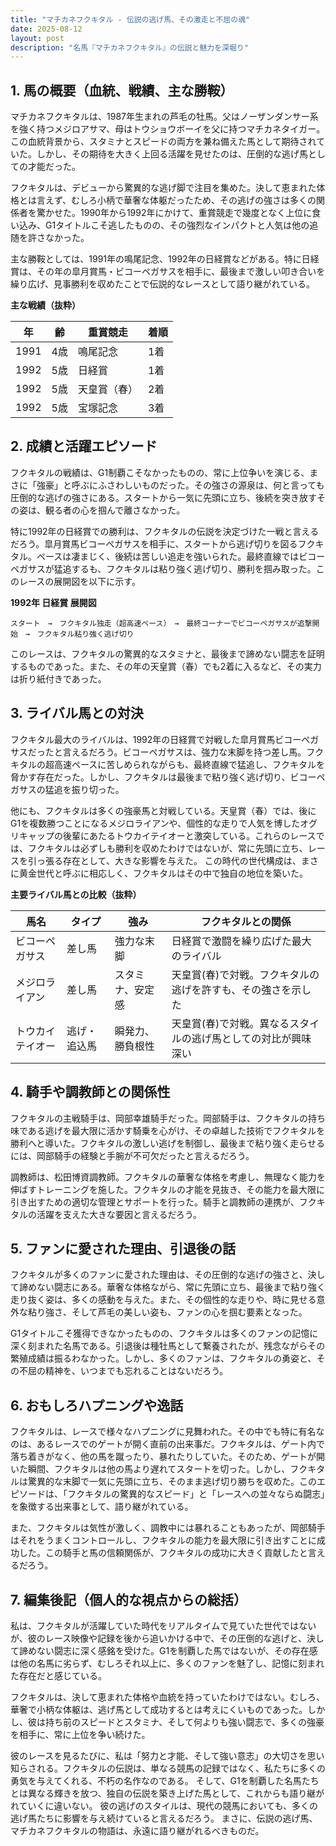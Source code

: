 ```yaml
---
title: "マチカネフクキタル - 伝説の逃げ馬、その激走と不屈の魂"
date: 2025-08-12
layout: post
description: "名馬『マチカネフクキタル』の伝説と魅力を深堀り"
---
```


## 1. 馬の概要（血統、戦績、主な勝鞍）

マチカネフクキタルは、1987年生まれの芦毛の牡馬。父はノーザンダンサー系を強く持つメジロアサマ、母はトウショウボーイを父に持つマチカネタイガー。この血統背景から、スタミナとスピードの両方を兼ね備えた馬として期待されていた。しかし、その期待を大きく上回る活躍を見せたのは、圧倒的な逃げ馬としての才能だった。

フクキタルは、デビューから驚異的な逃げ脚で注目を集めた。決して恵まれた体格とは言えず、むしろ小柄で華奢な体躯だったため、その逃げの強さは多くの関係者を驚かせた。1990年から1992年にかけて、重賞競走で幾度となく上位に食い込み、G1タイトルこそ逃したものの、その強烈なインパクトと人気は他の追随を許さなかった。

主な勝鞍としては、1991年の鳴尾記念、1992年の日経賞などがある。特に日経賞は、その年の皐月賞馬・ビコーペガサスを相手に、最後まで激しい叩き合いを繰り広げ、見事勝利を収めたことで伝説的なレースとして語り継がれている。

**主な戦績（抜粋）**

| 年 | 齢 | 重賞競走 | 着順 |
|---|---|---|---|
| 1991 | 4歳 | 鳴尾記念 | 1着 |
| 1992 | 5歳 | 日経賞 | 1着 |
| 1992 | 5歳 | 天皇賞（春） | 2着 |
| 1992 | 5歳 | 宝塚記念 | 3着 |


## 2. 成績と活躍エピソード

フクキタルの戦績は、G1制覇こそなかったものの、常に上位争いを演じる、まさに「強豪」と呼ぶにふさわしいものだった。その強さの源泉は、何と言っても圧倒的な逃げの強さにある。スタートから一気に先頭に立ち、後続を突き放すその姿は、観る者の心を掴んで離さなかった。

特に1992年の日経賞での勝利は、フクキタルの伝説を決定づけた一戦と言えるだろう。皐月賞馬ビコーペガサスを相手に、スタートから逃げ切りを図るフクキタル。ペースは凄まじく、後続は苦しい追走を強いられた。最終直線ではビコーペガサスが猛追するも、フクキタルは粘り強く逃げ切り、勝利を掴み取った。このレースの展開図を以下に示す。

**1992年 日経賞 展開図**

```
スタート　→　フクキタル独走（超高速ペース）　→　最終コーナーでビコーペガサスが追撃開始　→　フクキタル粘り強く逃げ切り
```

このレースは、フクキタルの驚異的なスタミナと、最後まで諦めない闘志を証明するものであった。また、その年の天皇賞（春）でも2着に入るなど、その実力は折り紙付きであった。


## 3. ライバル馬との対決

フクキタル最大のライバルは、1992年の日経賞で対戦した皐月賞馬ビコーペガサスだったと言えるだろう。ビコーペガサスは、強力な末脚を持つ差し馬。フクキタルの超高速ペースに苦しめられながらも、最終直線で猛追し、フクキタルを脅かす存在だった。しかし、フクキタルは最後まで粘り強く逃げ切り、ビコーペガサスの猛追を振り切った。

他にも、フクキタルは多くの強豪馬と対戦している。天皇賞（春）では、後にG1を複数勝つことになるメジロライアンや、個性的な走りで人気を博したオグリキャップの後輩にあたるトウカイテイオーと激突している。これらのレースでは、フクキタルは必ずしも勝利を収めたわけではないが、常に先頭に立ち、レースを引っ張る存在として、大きな影響を与えた。  この時代の世代構成は、まさに黄金世代と呼ぶに相応しく、フクキタルはその中で独自の地位を築いた。

**主要ライバル馬との比較（抜粋）**

| 馬名 | タイプ | 強み | フクキタルとの関係 |
|---|---|---|---|
| ビコーペガサス | 差し馬 | 強力な末脚 | 日経賞で激闘を繰り広げた最大のライバル |
| メジロライアン | 差し馬 | スタミナ、安定感 | 天皇賞(春)で対戦。フクキタルの逃げを許すも、その強さを示した |
| トウカイテイオー | 逃げ・追込馬 | 瞬発力、勝負根性 | 天皇賞(春)で対戦。異なるスタイルの逃げ馬としての対比が興味深い |


## 4. 騎手や調教師との関係性

フクキタルの主戦騎手は、岡部幸雄騎手だった。岡部騎手は、フクキタルの持ち味である逃げを最大限に活かす騎乗を心がけ、その卓越した技術でフクキタルを勝利へと導いた。フクキタルの激しい逃げを制御し、最後まで粘り強く走らせるには、岡部騎手の経験と手腕が不可欠だったと言えるだろう。

調教師は、松田博資調教師。フクキタルの華奢な体格を考慮し、無理なく能力を伸ばすトレーニングを施した。フクキタルの才能を見抜き、その能力を最大限に引き出すための適切な管理とサポートを行った。騎手と調教師の連携が、フクキタルの活躍を支えた大きな要因と言えるだろう。


## 5. ファンに愛された理由、引退後の話

フクキタルが多くのファンに愛された理由は、その圧倒的な逃げの強さと、決して諦めない闘志にある。華奢な体格ながら、常に先頭に立ち、最後まで粘り強く走り抜く姿は、多くの感動を与えた。また、その個性的な走りや、時に見せる意外な粘り強さ、そして芦毛の美しい姿も、ファンの心を掴む要素となった。

G1タイトルこそ獲得できなかったものの、フクキタルは多くのファンの記憶に深く刻まれた名馬である。引退後は種牡馬として繋養されたが、残念ながらその繁殖成績は振るわなかった。しかし、多くのファンは、フクキタルの勇姿と、その不屈の精神を、いつまでも忘れることはないだろう。


## 6. おもしろハプニングや逸話

フクキタルは、レースで様々なハプニングに見舞われた。その中でも特に有名なのは、あるレースでのゲートが開く直前の出来事だ。フクキタルは、ゲート内で落ち着きがなく、他の馬を蹴ったり、暴れたりしていた。そのため、ゲートが開いた瞬間、フクキタルは他の馬より遅れてスタートを切った。しかし、フクキタルは驚異的な末脚で一気に先頭に立ち、そのまま逃げ切り勝ちを収めた。このエピソードは、「フクキタルの驚異的なスピード」と「レースへの並々ならぬ闘志」を象徴する出来事として、語り継がれている。

また、フクキタルは気性が激しく、調教中には暴れることもあったが、岡部騎手はそれをうまくコントロールし、フクキタルの能力を最大限に引き出すことに成功した。この騎手と馬の信頼関係が、フクキタルの成功に大きく貢献したと言えるだろう。


## 7. 編集後記（個人的な視点からの総括）

私は、フクキタルが活躍していた時代をリアルタイムで見ていた世代ではないが、彼のレース映像や記録を後から追いかける中で、その圧倒的な逃げと、決して諦めない闘志に深く感銘を受けた。G1を制覇した馬ではないが、その存在感は他の名馬に劣らず、むしろそれ以上に、多くのファンを魅了し、記憶に刻まれた存在だと感じている。

フクキタルは、決して恵まれた体格や血統を持っていたわけではない。むしろ、華奢で小柄な体躯は、逃げ馬として成功するとは考えにくいものであった。しかし、彼は持ち前のスピードとスタミナ、そして何よりも強い闘志で、多くの強豪を相手に、常に上位を争い続けた。

彼のレースを見るたびに、私は「努力と才能、そして強い意志」の大切さを思い知らされる。フクキタルの伝説は、単なる競馬の記録ではなく、私たちに多くの勇気を与えてくれる、不朽の名作なのである。  そして、G1を制覇した名馬たちとは異なる輝きを放つ、独自の伝説を築き上げた馬として、これからも語り継がれていくに違いない。  彼の逃げのスタイルは、現代の競馬においても、多くの逃げ馬たちに影響を与え続けていると言えるだろう。  まさに、伝説の逃げ馬、マチカネフクキタルの物語は、永遠に語り継がれるべきものだ。
